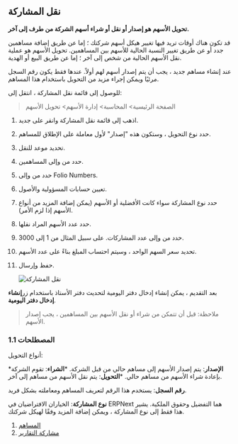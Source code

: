 ## نقل المشاركة

**تحويل الأسهم هو إصدار أو نقل أو شراء أسهم الشركة من طرف إلى آخر.**

قد تكون هناك أوقات تريد فيها تغيير هيكل أسهم شركتك ؛ إما عن طريق إضافة مساهمين جدد أو عن طريق تغيير النسبة الحالية للأسهم بين المساهمين. تحويل الأسهم هو عملية نقل الأسهم الحالية من شخص إلى آخر ؛ إما عن طريق البيع أو الهدية.

عند إنشاء مساهم جديد ، يجب أن يتم إصدار أسهم لهم أولاً. عندها فقط يكون رقم السجل مرئيًا ويمكن إجراء مزيد من التحويل باستخدام هذا المساهم.

للوصول إلى قائمة نقل المشاركة ، انتقل إلى:

> الصفحة الرئيسية> المحاسبة> إدارة الأسهم> تحويل الأسهم

1. اذهب إلى قائمة نقل المشاركة وانقر على جديد.
2. حدد نوع التحويل ، وستكون هذه "إصدار" لأول معاملة على الإطلاق للمساهم.
3. تحديد موعد للنقل.
4. حدد من وإلى المساهمين.
5. حدد من وإلى Folio Numbers.
6. تعيين حسابات المسؤولية والأصول.
7. حدد نوع المشاركة سواء كانت الأفضلية أو الأسهم (يمكن إضافة المزيد من أنواع الأسهم إذا لزم الأمر).
8. حدد عدد الأسهم المراد نقلها.
9. حدد من وإلى عدد المشاركات. على سبيل المثال من 1 إلى 3000.
10. تحديد سعر السهم الواحد ، وسيتم احتساب المبلغ بناءً على عدد الأسهم.
11. حفظ وإرسال.
    
    ![نقل المشاركة](https://docs.erpnext.com/files/sharetransfer-issue.png)
    

بعد التقديم ، يمكن إنشاء إدخال دفتر اليومية لتحديث دفتر الأستاذ باستخدام زر**إنشاء إدخال دفتر اليومية**.

> ملاحظة: قبل أن تتمكن من شراء أو نقل الأسهم بين المساهمين ، يجب إصدار الأسهم.

### 1.1 المصطلحات

أنواع التحويل:

***الإصدار**: يتم إصدار الأسهم إلى مساهم حالي من قبل الشركة.
***الشراء**: تقوم الشركة بإعادة شراء الأسهم من مساهم حالي.
***التحويل**: يتم نقل الأسهم من مساهم إلى آخر.

**رقم السجل**: يستخدم هذا الرقم لتعريف المساهم ومعاملته بشكل فريد.

**نوع المشاركة**: الخياران الافتراضيان في ERPNext هما التفضيل وحقوق الملكية. يشير هذا فقط إلى نوع المشاركة ، ويمكن إضافة المزيد وفقًا لهيكل شركتك.

1. [المساهم](https://docs.erpnext.com/docs/v13/user/manual/en/accounts/shareholder)
2. [مشاركة التقارير](https://docs.erpnext.com/docs/v13/user/manual/en/accounts/share-reports)